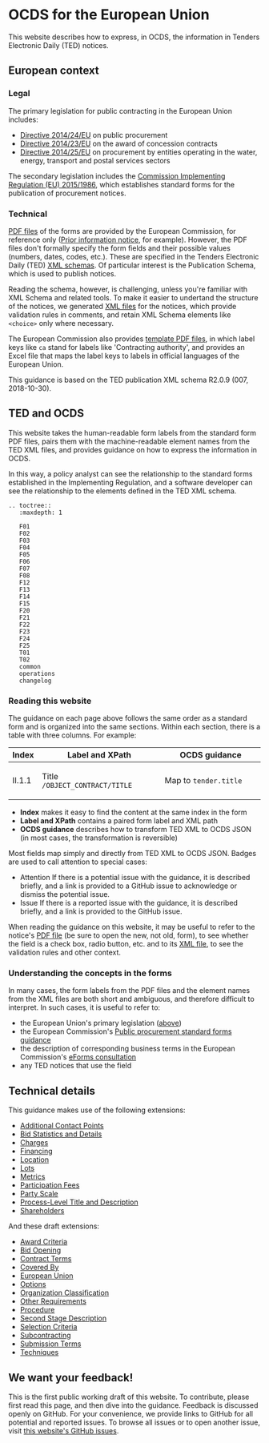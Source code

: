 # OCDS for the European Union

This website describes how to express, in OCDS, the information in Tenders Electronic Daily (TED) notices.

## European context

### Legal

The primary legislation for public contracting in the European Union includes:

* [Directive 2014/24/EU](https://eur-lex.europa.eu/eli/dir/2014/24/oj) on public procurement
* [Directive 2014/23/EU](https://eur-lex.europa.eu/eli/dir/2014/23/oj) on the award of concession contracts
* [Directive 2014/25/EU](https://eur-lex.europa.eu/eli/dir/2014/25/oj) on procurement by entities operating in the water, energy, transport and postal services sectors

The secondary legislation includes the [Commission Implementing Regulation (EU) 2015/1986](https://eur-lex.europa.eu/legal-content/EN/TXT/?uri=CELEX:32015R1986), which establishes standard forms for the publication of procurement notices.

### Technical

[PDF files](http://simap.ted.europa.eu/standard-forms-for-public-procurement) of the forms are provided by the European Commission, for reference only ([Prior information notice](http://simap.ted.europa.eu/documents/10184/99173/EN_F01.pdf), for example). However, the PDF files don't formally specify the form fields and their possible values (numbers, dates, codes, etc.). These are specified in the Tenders Electronic Daily (TED) [XML schemas](https://publications.europa.eu/en/web/eu-vocabularies/e-procurement/tedschemas). Of particular interest is the Publication Schema, which is used to publish notices.

Reading the schema, however, is challenging, unless you're familiar with XML Schema and related tools. To make it easier to undertand the structure of the notices, we generated [XML files](https://github.com/open-contracting/european-union-support/tree/master/output/samples) for the notices, which provide validation rules in comments, and retain XML Schema elements like `<choice>` only where necessary.

The European Commission also provides [template PDF files](https://publications.europa.eu/documents/3938058/5358176/Archive.zip/ce7ceb02-94b0-04e8-8b9f-7fb4acf1ccdb), in which label keys like `ca` stand for labels like 'Contracting authority', and provides an Excel file that maps the label keys to labels in official languages of the European Union.

This guidance is based on the TED publication XML schema R2.0.9 (007, 2018-10-30).

## TED and OCDS

This website takes the human-readable form labels from the standard form PDF files, pairs them with the machine-readable element names from the TED XML files, and provides guidance on how to express the information in OCDS.

In this way, a policy analyst can see the relationship to the standard forms established in the Implementing Regulation, and a software developer can see the relationship to the elements defined in the TED XML schema.

```eval_rst
.. toctree::
   :maxdepth: 1

   F01
   F02
   F03
   F04
   F05
   F06
   F07
   F08
   F12
   F13
   F14
   F15
   F20
   F21
   F22
   F23
   F24
   F25
   T01
   T02
   common
   operations
   changelog
```

### Reading this website

The guidance on each page above follows the same order as a standard form and is organized into the same sections. Within each section, there is a table with three columns. For example:

<table class="docutils">
  <colgroup>
    <col width="8%">
    <col width="50%">
    <col width="42%">
  </colgroup>
  <thead>
    <tr>
      <th>Index</th>
      <th>Label and XPath</th>
      <th>OCDS guidance</th>
    </tr>
  </thead>
  <tbody>
    <tr>
      <td>II.1.1</td>
      <td id="/OBJECT_CONTRACT/TITLE">
        <p>Title<br><code>/OBJECT_CONTRACT/TITLE</code></p>
      </td>
      <td>
<p>Map to <code>tender.title</code></p>
      </td>
    </tr>
  </tbody>
</table>

* **Index** makes it easy to find the content at the same index in the form
* **Label and XPath** contains a paired form label and XML path
* **OCDS guidance** describes how to transform TED XML to OCDS JSON (in most cases, the transformation is reversible)

Most fields map simply and directly from TED XML to OCDS JSON. Badges are used to call attention to special cases:

* <span class="badge badge-warning">Attention</span> If there is a potential issue with the guidance, it is described briefly, and a link is provided to a GitHub issue to acknowledge or dismiss the potential issue.
* <span class="badge badge-issue">Issue</span> If there is a reported issue with the guidance, it is described briefly, and a link is provided to the GitHub issue.

When reading the guidance on this website, it may be useful to refer to the notice's [PDF file](http://simap.ted.europa.eu/standard-forms-for-public-procurement) (be sure to open the new, not old, form), to see whether the field is a check box, radio button, etc. and to its [XML file](https://github.com/open-contracting/european-union-support/tree/master/output/samples), to see the validation rules and other context.

### Understanding the concepts in the forms

In many cases, the form labels from the PDF files and the element names from the XML files are both short and ambiguous, and therefore difficult to interpret. In such cases, it is useful to refer to:

* the European Union's primary legislation ([above](#legal))
* the European Commission's [Public procurement standard forms guidance](https://ec.europa.eu/docsroom/documents/24191/attachments/1/translations/en/renditions/native)
* the description of corresponding business terms in the European Commission's [eForms consultation](https://github.com/eForms/eForms/blob/master/20180604_eForms_consultation.xls?raw=true)
* any TED notices that use the field

## Technical details

This guidance makes use of the following extensions:

* [Additional Contact Points](https://extensions.open-contracting.org/en/extensions/additionalContactPoint/master/)
* [Bid Statistics and Details](https://extensions.open-contracting.org/en/extensions/bids/master/)
* [Charges](https://extensions.open-contracting.org/en/extensions/charges/master/)
* [Financing](https://extensions.open-contracting.org/en/extensions/finance/master/)
* [Location](https://extensions.open-contracting.org/en/extensions/location/master/)
* [Lots](https://extensions.open-contracting.org/en/extensions/lots/master/)
* [Metrics](https://extensions.open-contracting.org/en/extensions/metrics/master/)
* [Participation Fees](https://extensions.open-contracting.org/en/extensions/participation_fee/master/)
* [Party Scale](https://extensions.open-contracting.org/en/extensions/partyScale/master/)
* [Process-Level Title and Description](https://extensions.open-contracting.org/en/extensions/process_title/master/)
* [Shareholders](https://extensions.open-contracting.org/en/extensions/shareholders/master/)

And these draft extensions:

* [Award Criteria](https://github.com/open-contracting-extensions/ocds_awardCriteria_extension)
* [Bid Opening](https://github.com/open-contracting-extensions/ocds_bidOpening_extension)
* [Contract Terms](https://github.com/open-contracting-extensions/ocds_contractTerms_extension)
* [Covered By](https://github.com/open-contracting-extensions/ocds_coveredBy_extension)
* [European Union](https://github.com/open-contracting-extensions/ocds_eu_extension)
* [Options](https://github.com/open-contracting-extensions/ocds_options_extension)
* [Organization Classification](https://github.com/open-contracting-extensions/ocds_organizationClassification_extension)
* [Other Requirements](https://github.com/open-contracting-extensions/ocds_otherRequirements_extension)
* [Procedure](https://github.com/open-contracting-extensions/ocds_procedure_extension)
* [Second Stage Description](https://github.com/open-contracting-extensions/ocds_secondStageDescription_extension)
* [Selection Criteria](https://github.com/open-contracting-extensions/ocds_selectionCriteria_extension)
* [Subcontracting](https://github.com/open-contracting-extensions/ocds_subcontracting_extension)
* [Submission Terms](https://github.com/open-contracting-extensions/ocds_submissionTerms_extension)
* [Techniques](https://github.com/open-contracting-extensions/ocds_techniques_extension)

## We want your feedback!

This is the first public working draft of this website. To contribute, please first read this page, and then dive into the guidance. Feedback is discussed openly on GitHub. For your convenience, we provide links to GitHub for all potential and reported issues. To browse all issues or to open another issue, visit [this website's GitHub issues](https://github.com/open-contracting-extensions/european-union/issues).
